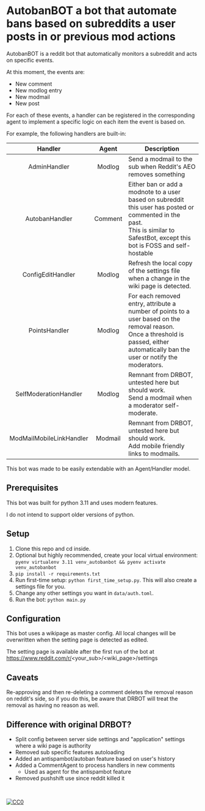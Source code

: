 # AutobanBOT a bot that automate bans based on subreddits a user posts in or previous mod actions


AutobanBOT is a reddit bot that automatically monitors a subreddit and acts on specific events.

At this moment, the events are:
- New comment
- New modlog entry
- New modmail
- New post

For each of these events, a handler can be registered in the corresponding agent to implement a specific logic on each item the event is based on.

For example, the following handlers are built-in:


|            Handler             |  Agent  | Description                                                                                                                                                                              |
|:------------------------------:|:-------:|------------------------------------------------------------------------------------------------------------------------------------------------------------------------------------------|
|          AdminHandler          | Modlog  | Send a modmail to the sub when Reddit's AEO removes something                                                                                                                            |
|         AutobanHandler         | Comment | Either ban or add a modnote to a user based on subreddit this user has posted or commented in the past. <br/>This is similar to SafestBot, except this bot is FOSS and self-hostable     |
|       ConfigEditHandler        | Modlog  | Refresh the local copy of the settings file when a change in the wiki page is detected.                                                                                                  |
|         PointsHandler          | Modlog  | For each removed entry, attribute a number of points to a user based on the removal reason. <br/>Once a threshold is passed, either automatically ban the user or notify the moderators. |
|     SelfModerationHandler      | Modlog  | Remnant from DRBOT, untested here but should work. <br/>Send a modmail when a moderator self-moderate.                                                                                   |
|    ModMailMobileLinkHandler    | Modmail | Remnant from DRBOT, untested here but should work. <br/>Add mobile friendly links to modmails.                                                                                                |


This bot was made to be easily extendable with an Agent/Handler model.

## Prerequisites

This bot was built for python 3.11 and uses modern features.

I do not intend to support older versions of python.

## Setup

1. Clone this repo and cd inside.
2. Optional but highly recommended, create your local virtual environment: `pyenv virtualenv 3.11 venv_autobanbot && pyenv activate venv_autobanbot`
3. `pip install -r requirements.txt`
4. Run first-time setup: `python first_time_setup.py`. This will also create a settings file for you.
5. Change any other settings you want in `data/auth.toml`.
6. Run the bot: `python main.py`

## Configuration

This bot uses a wikipage as master config. All local changes will be overwritten when the setting page is detected as edited.

The setting page is available after the first run of the bot at https://www.reddit.com/r/<your_sub>/<wiki_page>/settings

## Caveats

Re-approving and then re-deleting a comment deletes the removal reason on reddit's side, so if you do this, be aware that DRBOT will treat the removal as having no reason as well.

## Difference with original DRBOT?

- Split config between server side settings and "application" settings where a wiki page is authority
- Removed sub specific features autoloading
- Added an antispambot/autoban feature based on user's history
- Added a CommentAgent to process handlers in new comments
  - Used as agent for the antispambot feature
- Removed pushshift use since reddit killed it

&nbsp;

<p xmlns:dct="http://purl.org/dc/terms/" xmlns:vcard="http://www.w3.org/2001/vcard-rdf/3.0#">
  <a rel="license"
     href="http://creativecommons.org/publicdomain/zero/1.0/">
    <img src="http://i.creativecommons.org/p/zero/1.0/88x31.png" style="border-style: none;" alt="CC0" />
  </a>
</p>